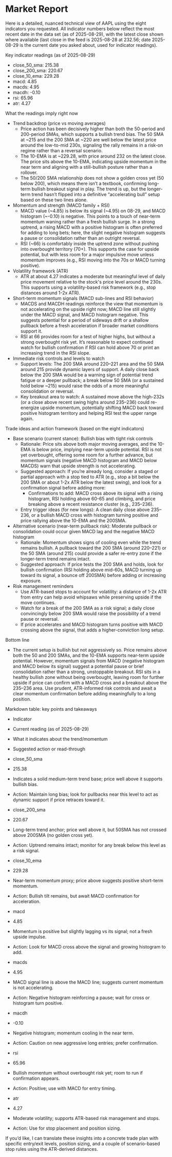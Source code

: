 # Market Report

Here is a detailed, nuanced technical view of AAPL using the eight indicators you requested. All indicator numbers below reflect the most recent date in the data set (as of 2025-08-29), with the latest close shown where available (last close in the feed is 2025-08-28 at 232.56; date 2025-08-29 is the current date you asked about, used for indicator readings).

Key indicator readings (as of 2025-08-29)
- close_50_sma: 215.38
- close_200_sma: 220.67
- close_10_ema: 229.28
- macd: 4.85
- macds: 4.95
- macdh: -0.10
- rsi: 65.96
- atr: 4.27

What the readings imply right now
- Trend backdrop (price vs moving averages)
  - Price action has been decisively higher than both the 50-period and 200-period SMAs, which supports a bullish trend bias. The 50 SMA at ~215 and the 200 SMA at ~220 are well below the latest price around the low-to-mid 230s, signaling the rally remains in a risk-on regime rather than a reversal scenario.
  - The 10-EMA is at ~229.28, with price around 232 on the latest close. The price sits above the 10-EMA, indicating upside momentum in the near term and aligning with a still-bullish posture rather than a rollover.
  - The 50/200 SMA relationship does not show a golden cross yet (50 below 200), which means there isn’t a textbook, confirming long-term bullish breakout signal in play. The trend is up, but the longer-term trend hasn’t flipped into a definitive “accelerating bull” setup based on these two lines alone.
- Momentum and strength (MACD family + RSI)
  - MACD value (~4.85) is below its signal (~4.95) on 08-29, and MACD histogram (~-0.10) is negative. This points to a touch of near-term momentum waning rather than a fresh bullish surge. In a strong uptrend, a rising MACD with a positive histogram is often preferred for adding to long bets; here, the slight negative histogram suggests a pause or consolidation rather than an outright reversal.
  - RSI (~66) is comfortably inside the uptrend zone without pushing into overbought territory (70+). This supports the case for upside potential, but with less room for a major impulsive move unless momentum improves (e.g., RSI moving into the 70s or MACD turning positive).
- Volatility framework (ATR)
  - ATR at about 4.27 indicates a moderate but meaningful level of daily price movement relative to the stock's price level around the 230s. This supports using a volatility-based risk framework (e.g., stop distances around 1-2x ATR).
- Short-term momentum signals (MACD sub-lines and RSI behavior)
  - MACDS and MACDH readings reinforce the view that momentum is not accelerating on the upside right now; MACD line still slightly under the MACD signal, and MACD histogram negative. This suggests potential for a period of sideways drift or a shallow pullback before a fresh acceleration if broader market conditions support it.
  - RSI at 66 provides room for a test of higher highs, but without a strong overbought risk yet. It’s reasonable to expect continued watch for bullish confirmation if RSI can hold above 70 or print an increasing trend in the RSI slope.
- Immediate risk controls and levels to watch
  - Support levels: The 200 SMA around 220–221 area and the 50 SMA around 215 provide dynamic layers of support. A daily close back below the 200 SMA would be a warning sign of potential trend fatigue or a deeper pullback; a break below 50 SMA (or a sustained hold below ~215) would raise the odds of a more meaningful consolidation or reversal.
  - Key breakout area to watch: A sustained move above the high-232s (or a close above recent swing highs around 235–236) could re-energize upside momentum, potentially shifting MACD back toward positive histogram territory and helping RSI test the upper range again.

Trade ideas and action framework (based on the eight indicators)
- Base scenario (current stance): Bullish bias with tight risk controls
  - Rationale: Price sits above both major moving averages, and the 10-EMA is below price, implying near-term upside potential. RSI is not yet overbought, offering some room for a further advance, but momentum signals (negative MACD histogram and MACD below MACDS) warn that upside strength is not accelerating.
  - Suggested approach: If you’re already long, consider a staged or partial approach with a stop tied to ATR (e.g., stop a bit below the 200 SMA or about 1-2x ATR below the latest swing), and look for a confirmation signal before adding more:
    - Confirmations to add: MACD cross above its signal with a rising histogram, RSI holding above 60-65 and climbing, and price breaking above a recent resistance cluster (e.g., 235–236).
  - Entry trigger ideas (for new longs): A clean daily close above 235–236, or a bullish MACD cross with histogram turning positive and price rallying above the 10-EMA and the 200SMA.
- Alternative scenario (near-term pullback risk): Moderate pullback or consolidation could occur given MACD lag and the negative MACD histogram
  - Rationale: Momentum shows signs of cooling even while the trend remains bullish. A pullback toward the 200 SMA (around 220–221) or the 50 SMA (around 215) could provide a safer re-entry zone if the longer-term trend remains intact.
  - Suggested approach: If price tests the 200 SMA and holds, look for bullish confirmation (RSI holding above mid-60s, MACD turning up toward its signal, a bounce off 200SMA) before adding or increasing exposure.
- Risk management reminders
  - Use ATR-based stops to account for volatility: a distance of 1-2x ATR from entry can help avoid whipsaws while preserving upside if the move continues.
  - Watch for a break of the 200 SMA as a risk signal; a daily close convincingly below 200 SMA would raise the possibility of a trend pause or reversal.
  - If price accelerates and MACD histogram turns positive with MACD crossing above the signal, that adds a higher-conviction long setup.

Bottom line
- The current setup is bullish but not aggressively so. Price remains above both the 50 and 200 SMAs, and the 10-EMA supports near-term upside potential. However, momentum signals from MACD (negative histogram and MACD below its signal) suggest a potential pause or brief consolidation rather than a strong, unstoppable breakout. RSI sits in a healthy bullish zone without being overbought, leaving room for further upside if price can confirm with a MACD cross and a breakout above the 235–236 area. Use prudent, ATR-informed risk controls and await a clear momentum confirmation before adding meaningfully to a long position.

Markdown table: key points and takeaways
- Indicator
- Current reading (as of 2025-08-29)
- What it indicates about the trend/momentum
- Suggested action or read-through

- close_50_sma
- 215.38
- Indicates a solid medium-term trend base; price well above it supports bullish bias.
- Action: Maintain long bias; look for pullbacks near this level to act as dynamic support if price retraces toward it.

- close_200_sma
- 220.67
- Long-term trend anchor; price well above it, but 50SMA has not crossed above 200SMA (no golden cross yet).
- Action: Uptrend remains intact; monitor for any break below this level as a risk signal.

- close_10_ema
- 229.28
- Near-term momentum proxy; price above suggests positive short-term momentum.
- Action: Bullish tilt remains, but await MACD confirmation for acceleration.

- macd
- 4.85
- Momentum is positive but slightly lagging vs its signal; not a fresh upside impulse.
- Action: Look for MACD cross above the signal and growing histogram to add.

- macds
- 4.95
- MACD signal line is above the MACD line; suggests current momentum is not accelerating.
- Action: Negative histogram reinforcing a pause; wait for cross or histogram turn positive.

- macdh
- -0.10
- Negative histogram; momentum cooling in the near term.
- Action: Caution on new aggressive long entries; prefer confirmation.

- rsi
- 65.96
- Bullish momentum without overbought risk yet; room to run if confirmation appears.
- Action: Positive; use with MACD for entry timing.

- atr
- 4.27
- Moderate volatility; supports ATR-based risk management and stops.
- Action: Use for stop placement and position sizing.

If you’d like, I can translate these insights into a concrete trade plan with specific entry/exit levels, position sizing, and a couple of scenario-based stop rules using the ATR-derived distances.
